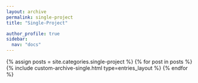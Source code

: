 ```yaml
---
layout: archive
permalink: single-project
title: "Single-Project"

author_profile: true
sidebar:
  nav: "docs"
---
```


{% assign posts = site.categories.single-project %}
{% for post in posts %}
  {% include custom-archive-single.html type=entries_layout %}
{% endfor %}
